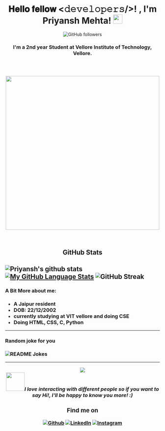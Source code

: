 <div align="center">
<h1>𝐇𝐞𝐥𝐥𝐨 𝐟𝐞𝐥𝐥𝐨𝐰 <𝚍𝚎𝚟𝚎𝚕𝚘𝚙𝚎𝚛𝚜/>! , I'm Priyansh Mehta! <img src="https://raw.githubusercontent.com/MartinHeinz/MartinHeinz/master/wave.gif" width="30px"></h1>
 
![GitHub followers](https://img.shields.io/github/followers/priyanshmehta22?style=social) 

</div>
<h3 align="center">I'm a 2nd year Student at Vellore Institute of Technology, Vellore. </h3>
<br />
<br />
<p align="center">
<img src="https://media.giphy.com/media/VTtANKl0beDFQRLDTh/giphy.gif?cid=ecf05e47w538v690xwf4ga4kfargrl7rqp00afl9fvef37ip&rid=giphy.gif&ct=g" width="500px"></p>

<br />

<h2 align="center"><strong>GitHub Stats</strong><h2>  

![Priyansh's github stats](https://github-readme-stats.vercel.app/api?username=priyanshmehta22&show_icons=true&count_private=true&theme=chartreuse-dark&icon_color=00ffff) 
  [![My GitHub Language Stats](https://github-readme-stats.vercel.app/api/top-langs/?username=priyanshmehta22&langs_count=5&theme=tokyonight)]()
![GitHub Streak](http://github-readme-streak-stats.herokuapp.com?user=priyanshmehta22&theme=chartreuse-dark&currStreakNum=00ffff&currStreakLabel=00ffff&fire=orange&sideLabels=00ffff)
 

<h3>A Bit More about me:<h3>
  <p style="color:red"><ul><li>A Jaipur resident</li><li> DOB: 22/12/2002</li>
 <li> currently studying at VIT vellore and doing CSE</li>
  <li>Doing HTML, CSS, C, Python</li></ul></p>
<!-- - 🔭 I’m currently working as a freelancer. 
- 💬 Ask me about my views on the future of Artificial Intelligence and Cyber Security. 
- ⚡ Random Fact: Quick learner and socially active.   
- 👯 I’m looking to collaborate on small projects on AI, ML and Full Stack Web Development -->
  <hr>
<h3>Random joke for you<h3>
<img src="https://readme-jokes.vercel.app/api" alt="README Jokes" />
  <hr>
  <div align="center">
<img src="https://gpvc.arturio.dev/priyanshmehta22" align="center" />
    <br />
    <img src="https://media.giphy.com/media/LnQjpWaON8nhr21vNW/giphy.gif" width="60" /><em><b>I love interacting with different people</b> so if you want to say <b>Hi!, I'll be happy to know you more!</b> :)</em>
<h3> Find me on</h3>
<a href="https://github.com/priyanshmehta22" target= "_blank" ><img alt="Github" src="https://img.shields.io/badge/GitHub-%2312100E.svg?&style=for-the-badge&logo=Github&logoColor=white" /></a>
<a href="https://www.linkedin.com/in/priyansh-mehta-8b44921bb/" target= "_blank"><img alt="LinkedIn" src="https://img.shields.io/badge/linkedin-%230077B5.svg?&style=for-the-badge&logo=linkedin&logoColor=white" /></a>
<a href="https://www.instagram.com/priyansh._.mehta" target= "_blank" ><img alt="Instagram" src="https://img.shields.io/badge/instagram-%FF69B4.svg?&style=for-the-badge&logo=instagram&logoColor=white" /></a>
</div>


